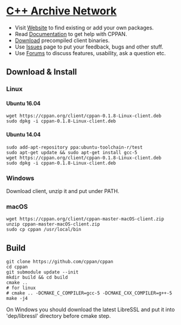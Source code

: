 # [C++ Archive Network](https://cppan.org/)

- Visit [Website](https://cppan.org/) to find existing or add your own packages.
- Read [Documentation](https://github.com/cppan/cppan/blob/master/doc/readme.md) to get help with CPPAN.
- [Download](https://cppan.org/client/) precompiled client binaries.
- Use [Issues](https://github.com/cppan/cppan/issues) page to put your feedback, bugs and other stuff.
- Use [Forums](https://groups.google.com/forum/#!forum/cppan) to discuss features, usability, ask a question etc.

## Download & Install

### Linux

#### Ubuntu 16.04

```
wget https://cppan.org/client/cppan-0.1.8-Linux-client.deb 
sudo dpkg -i cppan-0.1.8-Linux-client.deb
```

#### Ubuntu 14.04

```
sudo add-apt-repository ppa:ubuntu-toolchain-r/test 
sudo apt-get update && sudo apt-get install gcc-5 
wget https://cppan.org/client/cppan-0.1.8-Linux-client.deb 
sudo dpkg -i cppan-0.1.8-Linux-client.deb
```

### Windows

Download client, unzip it and put under PATH.

### macOS

```
wget https://cppan.org/client/cppan-master-macOS-client.zip 
unzip cppan-master-macOS-client.zip 
sudo cp cppan /usr/local/bin 
```

## Build

```
git clone https://github.com/cppan/cppan
cd cppan
git submodule update --init
mkdir build && cd build
cmake ..
# for linux
# cmake .. -DCMAKE_C_COMPILER=gcc-5 -DCMAKE_CXX_COMPILER=g++-5
make -j4
```

On Windows you should download the latest LibreSSL and put it into 'dep/libressl' directory before cmake step.
